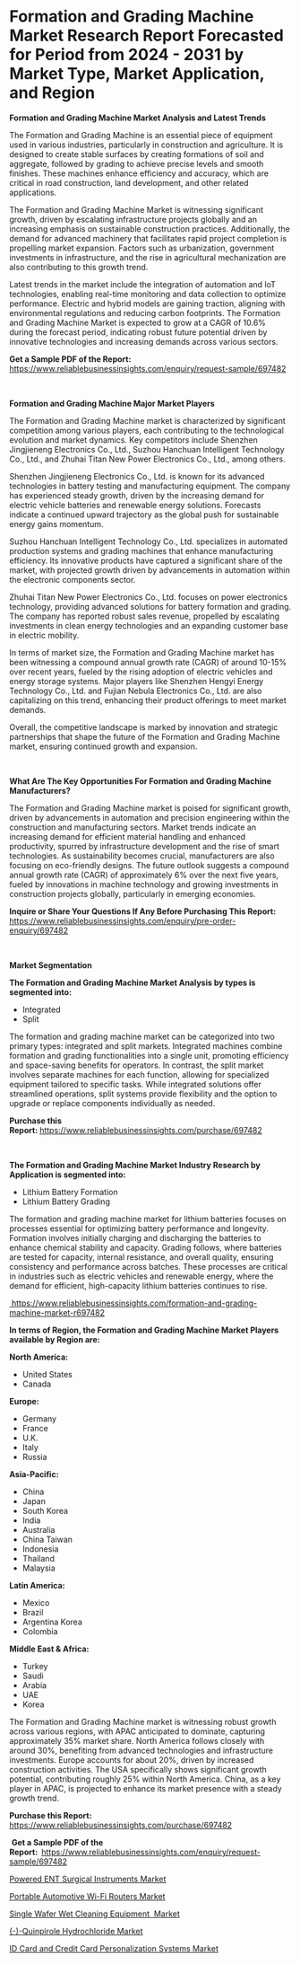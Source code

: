 <p><h1>Formation and Grading Machine Market Research Report Forecasted for Period from 2024 -  2031 by Market Type, Market Application, and Region</h1></p><p><strong>Formation and Grading Machine Market Analysis and Latest Trends</strong></p>
<p><p>The Formation and Grading Machine is an essential piece of equipment used in various industries, particularly in construction and agriculture. It is designed to create stable surfaces by creating formations of soil and aggregate, followed by grading to achieve precise levels and smooth finishes. These machines enhance efficiency and accuracy, which are critical in road construction, land development, and other related applications.</p><p>The Formation and Grading Machine Market is witnessing significant growth, driven by escalating infrastructure projects globally and an increasing emphasis on sustainable construction practices. Additionally, the demand for advanced machinery that facilitates rapid project completion is propelling market expansion. Factors such as urbanization, government investments in infrastructure, and the rise in agricultural mechanization are also contributing to this growth trend.</p><p>Latest trends in the market include the integration of automation and IoT technologies, enabling real-time monitoring and data collection to optimize performance. Electric and hybrid models are gaining traction, aligning with environmental regulations and reducing carbon footprints. The Formation and Grading Machine Market is expected to grow at a CAGR of 10.6% during the forecast period, indicating robust future potential driven by innovative technologies and increasing demands across various sectors.</p></p>
<p><strong>Get a Sample PDF of the Report:&nbsp;</strong> <a href="https://www.reliablebusinessinsights.com/enquiry/request-sample/697482?utm_campaign=48&utm_medium=2&utm_source=Github&utm_content=ia&utm_term=03102024&utm_id=formation-and-grading-machine">https://www.reliablebusinessinsights.com/enquiry/request-sample/697482</a></p>
<p>&nbsp;</p>
<p><strong>Formation and Grading Machine Major Market Players</strong></p>
<p><p>The Formation and Grading Machine market is characterized by significant competition among various players, each contributing to the technological evolution and market dynamics. Key competitors include Shenzhen Jingjieneng Electronics Co., Ltd., Suzhou Hanchuan Intelligent Technology Co., Ltd., and Zhuhai Titan New Power Electronics Co., Ltd., among others.</p><p>Shenzhen Jingjieneng Electronics Co., Ltd. is known for its advanced technologies in battery testing and manufacturing equipment. The company has experienced steady growth, driven by the increasing demand for electric vehicle batteries and renewable energy solutions. Forecasts indicate a continued upward trajectory as the global push for sustainable energy gains momentum.</p><p>Suzhou Hanchuan Intelligent Technology Co., Ltd. specializes in automated production systems and grading machines that enhance manufacturing efficiency. Its innovative products have captured a significant share of the market, with projected growth driven by advancements in automation within the electronic components sector.</p><p>Zhuhai Titan New Power Electronics Co., Ltd. focuses on power electronics technology, providing advanced solutions for battery formation and grading. The company has reported robust sales revenue, propelled by escalating investments in clean energy technologies and an expanding customer base in electric mobility.</p><p>In terms of market size, the Formation and Grading Machine market has been witnessing a compound annual growth rate (CAGR) of around 10-15% over recent years, fueled by the rising adoption of electric vehicles and energy storage systems. Major players like Shenzhen Hengyi Energy Technology Co., Ltd. and Fujian Nebula Electronics Co., Ltd. are also capitalizing on this trend, enhancing their product offerings to meet market demands.</p><p>Overall, the competitive landscape is marked by innovation and strategic partnerships that shape the future of the Formation and Grading Machine market, ensuring continued growth and expansion.</p></p>
<p>&nbsp;</p>
<p><strong>What Are The Key Opportunities For Formation and Grading Machine Manufacturers?</strong></p>
<p><p>The Formation and Grading Machine market is poised for significant growth, driven by advancements in automation and precision engineering within the construction and manufacturing sectors. Market trends indicate an increasing demand for efficient material handling and enhanced productivity, spurred by infrastructure development and the rise of smart technologies. As sustainability becomes crucial, manufacturers are also focusing on eco-friendly designs. The future outlook suggests a compound annual growth rate (CAGR) of approximately 6% over the next five years, fueled by innovations in machine technology and growing investments in construction projects globally, particularly in emerging economies.</p></p>
<p><strong>Inquire or Share Your Questions If Any Before Purchasing This Report:</strong> <a href="https://www.reliablebusinessinsights.com/enquiry/pre-order-enquiry/697482?utm_campaign=48&utm_medium=2&utm_source=Github&utm_content=ia&utm_term=03102024&utm_id=formation-and-grading-machine">https://www.reliablebusinessinsights.com/enquiry/pre-order-enquiry/697482</a></p>
<p>&nbsp;</p>
<p><strong>Market Segmentation</strong></p>
<p><strong>The Formation and Grading Machine Market Analysis by types is segmented into:</strong></p>
<p><ul><li>Integrated</li><li>Split</li></ul></p>
<p><p>The formation and grading machine market can be categorized into two primary types: integrated and split markets. Integrated machines combine formation and grading functionalities into a single unit, promoting efficiency and space-saving benefits for operators. In contrast, the split market involves separate machines for each function, allowing for specialized equipment tailored to specific tasks. While integrated solutions offer streamlined operations, split systems provide flexibility and the option to upgrade or replace components individually as needed.</p></p>
<p><strong>Purchase this Report:&nbsp;</strong><a href="https://www.reliablebusinessinsights.com/purchase/697482?utm_campaign=48&utm_medium=2&utm_source=Github&utm_content=ia&utm_term=03102024&utm_id=formation-and-grading-machine">https://www.reliablebusinessinsights.com/purchase/697482</a></p>
<p>&nbsp;</p>
<p><strong>The Formation and Grading Machine Market Industry Research by Application is segmented into:</strong></p>
<p><ul><li>Lithium Battery Formation</li><li>Lithium Battery Grading</li></ul></p>
<p><p>The formation and grading machine market for lithium batteries focuses on processes essential for optimizing battery performance and longevity. Formation involves initially charging and discharging the batteries to enhance chemical stability and capacity. Grading follows, where batteries are tested for capacity, internal resistance, and overall quality, ensuring consistency and performance across batches. These processes are critical in industries such as electric vehicles and renewable energy, where the demand for efficient, high-capacity lithium batteries continues to rise.</p></p>
<p><a href="https://www.reliablebusinessinsights.com/formation-and-grading-machine-market-r697482?utm_campaign=48&utm_medium=2&utm_source=Github&utm_content=ia&utm_term=03102024&utm_id=formation-and-grading-machine">&nbsp;https://www.reliablebusinessinsights.com/formation-and-grading-machine-market-r697482</a></p>
<p><strong>In terms of Region, the Formation and Grading Machine Market Players available by Region are:</strong></p>
<p>
    <p> <strong> North America: </strong>
        <ul>
            <li>United States</li>
            <li>Canada</li>
        </ul>
        </p> 
    <p> <strong> Europe: </strong>
        <ul>
            <li>Germany</li>
            <li>France</li>
            <li>U.K.</li>
            <li>Italy</li>
            <li>Russia</li>
        </ul>
        </p> 
    <p> <strong> Asia-Pacific: </strong>
        <ul>
            <li>China</li>
            <li>Japan</li>
            <li>South Korea</li>
            <li>India</li>
            <li>Australia</li>
            <li>China Taiwan</li>
            <li>Indonesia</li>
            <li>Thailand</li>
            <li>Malaysia</li>
        </ul>
        </p> 
    <p> <strong> Latin America: </strong>
        <ul>
            <li>Mexico</li>
            <li>Brazil</li>
            <li>Argentina Korea</li>
            <li>Colombia</li>
        </ul>
        </p> 
    <p> <strong> Middle East & Africa: </strong>
        <ul>
            <li>Turkey</li>
            <li>Saudi</li>
            <li>Arabia</li>
            <li>UAE</li>
            <li>Korea</li>
        </ul>
    </p>
    </p>
<p><p>The Formation and Grading Machine market is witnessing robust growth across various regions, with APAC anticipated to dominate, capturing approximately 35% market share. North America follows closely with around 30%, benefiting from advanced technologies and infrastructure investments. Europe accounts for about 20%, driven by increased construction activities. The USA specifically shows significant growth potential, contributing roughly 25% within North America. China, as a key player in APAC, is projected to enhance its market presence with a steady growth trend.</p></p>
<p><strong>Purchase this Report: </strong><a href="https://www.reliablebusinessinsights.com/purchase/697482?utm_campaign=48&utm_medium=2&utm_source=Github&utm_content=ia&utm_term=03102024&utm_id=formation-and-grading-machine">https://www.reliablebusinessinsights.com/purchase/697482</a></p>
<p>&nbsp;<strong>Get a Sample PDF of the Report:&nbsp;&nbsp;</strong><a href="https://www.reliablebusinessinsights.com/enquiry/request-sample/697482?utm_campaign=48&utm_medium=2&utm_source=Github&utm_content=ia&utm_term=03102024&utm_id=formation-and-grading-machine">https://www.reliablebusinessinsights.com/enquiry/request-sample/697482</a></p>
<p><strong></strong></p>
<p><p><a href="https://github.com/WayneHopkins413/Market-Research-Report-List-1/blob/main/powered-ent-surgical-instruments-market.md?utm_campaign=48&utm_medium=2&utm_source=Github&utm_content=ia&utm_term=03102024&utm_id=formation-and-grading-machine">Powered ENT Surgical Instruments Market</a></p><p><a href="https://github.com/alesiasc0na/Market-Research-Report-List-1/blob/main/portable-automotive-wi-fi-routers-market.md?utm_campaign=48&utm_medium=2&utm_source=Github&utm_content=ia&utm_term=03102024&utm_id=formation-and-grading-machine">Portable Automotive Wi-Fi Routers Market</a></p><p><a href="https://www.linkedin.com/pulse/single-wafer-wet-cleaning-equipment-market-trends-focusing-zby4f?trackingId=8DpPcQfvSgaGWa1f2PJcBA%3D%3D&utm_campaign=48&utm_medium=2&utm_source=Github&utm_content=ia&utm_term=03102024&utm_id=formation-and-grading-machine">Single Wafer Wet Cleaning Equipment  Market</a></p><p><a href="https://issuu.com/reportprime-2/docs/quinpirole-hydrochloride-market-siz_52fffc5741a10d?utm_campaign=48&utm_medium=2&utm_source=Github&utm_content=ia&utm_term=03102024&utm_id=formation-and-grading-machine">(-)-Quinpirole Hydrochloride Market</a></p><p><a href="https://issuu.com/reportprime-2/docs/id-card-and-credit-card-personaliza_c86fdacbbe8095?utm_campaign=48&utm_medium=2&utm_source=Github&utm_content=ia&utm_term=03102024&utm_id=formation-and-grading-machine">ID Card and Credit Card Personalization Systems Market</a></p></p>